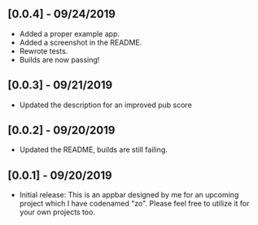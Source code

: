 ## [0.0.4] - 09/24/2019

* Added a proper example app.
* Added a screenshot in the README.
* Rewrote tests.
* Builds are now passing!

## [0.0.3] - 09/21/2019

* Updated the description for an improved pub score

## [0.0.2] - 09/20/2019

* Updated the README, builds are still failing.

## [0.0.1] - 09/20/2019

* Initial release: This is an appbar designed by me for an upcoming project which I have codenamed "zo". Please feel free to utilize it for your own projects too.
